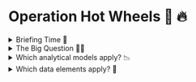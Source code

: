 # Operation Hot Wheels 🚗 🔥 

<details> <summary> Briefing Time 🔎 </summary>

Birmingham's overall crime rate is a whopping 193% of the national average, with vehicular crime comprising of 9.3% of all reported crimes in the area. 

Vehicle crime isn't just about cars being stolen or damaged. It destroys livelihoods, freedoms and erodes trust not just amongst each other in society, but the public's trust in the police. Because of these criminals, pedestrians and other road drivers are subjected to an increased risk of accidents, exposire to theft, PTSD or even death. Understanding patterns of vehicular crime through detailed data analyses allows us to support law enforcers in restoring order in high-risk areas by understanding previous incidents, predicting future incidents and reccomending best courses of action to lower crime rates. 
</details>

<details> <summary> The Big Question 🙋‍♀️ </summary>

What patterns in vehicle crime can be used to predict and prevent incidents affecting pedestrians?


Understanding the patterns of vehicular crime is vital as it allows law enforcement to anticipate where and when pedestrians are most at risk. This knowledge not only prevents harm to the public as we would be able to prematurely intercept a criminal before they act, but reduces fear in the community. 
</details>

<details> <summary> Which analytical models apply? 📉  </summary>

Predictive and Prescriptive analytic models are most relevant here. 

Predictive analyses will help us to identify patterns and conditions likely to result in a vehicle related crime. 

Prescriptive analytic models will advise on how to prevent incidents which may put pedestrians in harm's way. 
</details>

<details><summary> Which data elements apply? 🤔 </summary>

- Number of vehichle related crimes within the area per month
- Location of the different areas where crimes take place
- Time/date means the day, month, or even hour of occurence
- Type of crime refers to the category of vehicle crime. I will look at the top three most common for Birmingham which are Theft of Motor Vehicle (TOMV), Theft from Motor Vehicle (TEMV) and criminal damage to a motor vehicle. 

</details>
